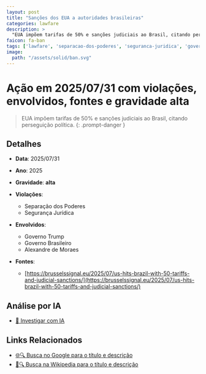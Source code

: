 ```yaml
---
layout: post
title: "Sanções dos EUA a autoridades brasileiras"
categories: lawfare
description: > 
  "EUA impõem tarifas de 50% e sanções judiciais ao Brasil, citando perseguição política."
faicon: fa-ban
tags: ['lawfare', 'separacao-dos-poderes', 'seguranca-juridica', 'governo-trump', 'governo-brasileiro', 'alexandre-de-moraes', 'gravidade-alta', 'sancoes-eua', 'perseguicao-politica']
image:
  path: "/assets/solid/ban.svg"
---
```


# Ação em 2025/07/31 com violações, envolvidos, fontes e gravidade alta

> EUA impõem tarifas de 50% e sanções judiciais ao Brasil, citando perseguição política.
{: .prompt-danger }

## Detalhes
- **Data**: 2025/07/31
- **Ano**: 2025
- **Gravidade**: **alta** <i class="fas fa-ban"></i>

- **Violações**:
  - Separação dos Poderes
  - Segurança Jurídica
- **Envolvidos**:
  - Governo Trump
  - Governo Brasileiro
  - Alexandre de Moraes
- **Fontes**:
  - [https://brusselssignal.eu/2025/07/us-hits-brazil-with-50-tariffs-and-judicial-sanctions/](https://brusselssignal.eu/2025/07/us-hits-brazil-with-50-tariffs-and-judicial-sanctions/)

## Análise por IA
- [🤖 Investigar com IA](https://www.perplexity.ai/search?q=%20San%C3%A7%C3%B5es%20dos%20EUA%20a%20autoridades%20brasileiras%20EUA%20imp%C3%B5em%20tarifas%20de%2050%25%20e%20san%C3%A7%C3%B5es%20judiciais%20ao%20Brasil%2C%20citando%20persegui%C3%A7%C3%A3o%20pol%C3%ADtica.%20Separa%C3%A7%C3%A3o%20dos%20Poderes%20Seguran%C3%A7a%20Jur%C3%ADdica%202025%20gravidade%20alta)

## Links Relacionados
- [🌐🔍 Busca no Google para o título e descrição](https://www.google.com/search?q=%20San%C3%A7%C3%B5es%20dos%20EUA%20a%20autoridades%20brasileiras%20EUA%20imp%C3%B5em%20tarifas%20de%2050%25%20e%20san%C3%A7%C3%B5es%20judiciais%20ao%20Brasil%2C%20citando%20persegui%C3%A7%C3%A3o%20pol%C3%ADtica.%20Separa%C3%A7%C3%A3o%20dos%20Poderes%20Seguran%C3%A7a%20Jur%C3%ADdica%202025%20gravidade%20alta)
- [📖🔍 Busca na Wikipedia para o título e descrição](https://pt.wikipedia.org/w/index.php?search=%20San%C3%A7%C3%B5es%20dos%20EUA%20a%20autoridades%20brasileiras%20EUA%20imp%C3%B5em%20tarifas%20de%2050%25%20e%20san%C3%A7%C3%B5es%20judiciais%20ao%20Brasil%2C%20citando%20persegui%C3%A7%C3%A3o%20pol%C3%ADtica.%20Separa%C3%A7%C3%A3o%20dos%20Poderes%20Seguran%C3%A7a%20Jur%C3%ADdica%202025%20gravidade%20alta)

